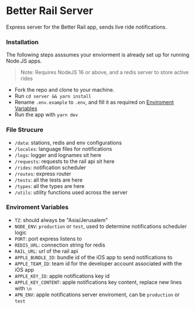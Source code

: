 # Better Rail Server

Express server for the Better Rail app, sends live ride notifications.

### Installation

The following steps asssumes your enviorment is already set up for running Node.JS apps.

> Note: Requires NodeJS 16 or above, and a redis server to store active rides

- Fork the repo and clone to your machine.
- Run `cd server && yarn install`
- Rename `.env.example` to `.env`, and fill it as required on [Enviroment Variables](#enviroment-variables)
- Run the app with `yarn dev`

### File Strucure

- `/data`: stations, redis and env configurations
- `/locales`: language files for notifications
- `/logs`: logger and lognames sit here
- `/requests`: requests to the rail api sit here
- `/rides`: notification scheduler
- `/routes`: express router
- `/tests`: all the tests are here
- `/types`: all the types are here
- `/utils`: utility functions used across the server

### Enviroment Variables

- `TZ`: should always be "Asia/Jerusalem"
- `NODE_ENV`: `production` or `test`, used to determine notifications scheduler logic
- `PORT`: port express listens to
- `REDIS_URL`: connection string for redis
- `RAIL_URL`: url of the rail api
- `APPLE_BUNDLE_ID`: bundle id of the iOS app to send notifications to
- `APPLE_TEAM_ID`: team id for the developer account associated with the iOS app
- `APPLE_KEY_ID`: apple notifications key id
- `APPLE_KEY_CONTENT`: apple notifications key content, replace new lines with `\n`
- `APN_ENV`: apple notifications server enviroment, can be `production` or `test`
